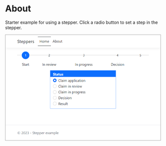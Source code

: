 ﻿# About

Starter example for using a stepper. Click a radio button to set a step in the stepper.

![Figure1](assets/figure1.png)